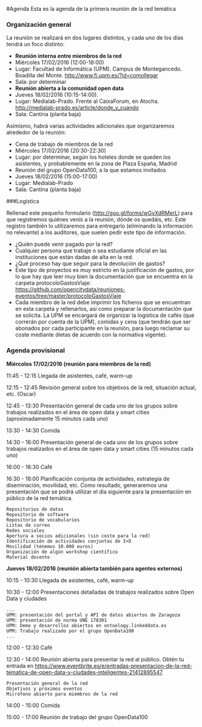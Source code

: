 #Agenda
Esta es la agenda de la primera reunión de la red temática

### Organización general
La reunión se realizará en dos lugares distintos, y cada uno de los días tendrá un foco distinto:

* **Reunión interna entre miembros de la red** 
 * Miércoles 17/02/2016 (12:00-18:00)
 * Lugar: Facultad de Informática (UPM). Campus de Montegancedo. Boadilla del Monte. http://www.fi.upm.es/?id=comollegar
 * Sala: por determinar
* **Reunión abierta a la comunidad open data**
 * Jueves 18/02/2016 (10:15-14:00).
 * Lugar: Medialab-Prado. Frente al CaixaForum, en Atocha. http://medialab-prado.es/article/donde_y_cuando
 * Sala: Cantina (planta baja)


Asimismo, habrá varias actividades adicionales que organizaremos alrededor de la reunión:

* Cena de trabajo de miembros de la red
 * Miércoles 17/02/2016 (20:30-22:30)
 * Lugar: por determinar, según los hoteles donde se queden los asistentes, y probablemente en la zona de Plaza España, Madrid
* Reunión del grupo OpenData100, a la que estamos invitados
 * Jueves 18/02/2016 (15:00-17:00)
 * Lugar: Medialab-Prado
 * Sala: Cantina (planta baja)


###Logística

Rellenad este pequeño formulario (http://goo.gl/forms/wGvXdRMerL) para que registremos quiénes venís a la reunión, dónde os quedáis, etc. Este registro también lo utilizaremos para entregarlo (eliminando la información no relevante) a los auditores, que suelen pedir este tipo de información.

* ¿Quién puede venir pagado por la red?
 * Cualquier persona que trabaje o sea estudiante oficial en las instituciones que están dadas de alta en la red.
* ¿Qué proceso hay que seguir para la devolución de gastos?
 * Este tipo de proyectos es muy estricto en la justificación de gastos, por lo que hay que leer muy bien la documentación que se encuentra en la carpeta protocoloGastosViaje: https://github.com/opencitydata/reuniones-eventos/tree/master/protocoloGastosViaje
 * Cada miembro de la red debe imprimir los ficheros que se encuentran en esta carpeta y rellenarlos, así como preparar la documentación que se solicita.
La UPM se encargará de organizar la logística de cafés (que correrán por cuenta de la UPM), comidas y cena (que tendrán que ser abonados por cada participante en la reunión, para luego reclamar su coste mediante dietas de acuerdo con la normativa vigente).


### Agenda provisional
**Miércoles 17/02/2016 (reunión para miembros de la red)**

11:45 - 12:15 Llegada de asistentes, café, warm-up

12:15 - 12:45 Revisión general sobre los objetivos de la red, situación actual, etc. (Oscar)

12:45 - 13:30 Presentación general de cada uno de los grupos sobre trabajos realizados en el área de open data y smart cities (aproximadamente 15 minutos cada uno)

13:30 - 14:30 Comida

14:30 - 16:00 Presentación general de cada uno de los grupos sobre trabajos realizados en el área de open data y smart cities (15 minutos cada uno)

16:00 - 16:30 Café

16:30 - 18:00 Planificación conjunta de actividades, estrategia de diseminación, movilidad, etc. Como resultado, generaremos una presentación que se podrá utilizar el día siguiente para la presentación en público de la red temática.

    Repositorios de datos
    Repositorio de software
    Repositorio de vocabularios 
    Listas de correo
    Redes sociales
    Apertura a socios adicionales (sin coste para la red)
    Identificación de actividades conjuntas de I+D
    Movilidad (tenemos 10.000 euros)
    Organización de algún workshop científico
    Material docente



**Jueves 18/02/2016 (reunión abierta también para agentes externos)**

10:15 - 10:30 Llegada de asistentes, café, warm-up

10:30 - 12:00 Presentaciones detalladas de trabajos realizados sobre Open Data y ciudades

    ...
    UPM: presentación del portal y API de datos abiertos de Zaragoza
    UPM: presentación de norma UNE 178301
    UPM: Demo y desarrollos abiertos en ontoology.linkeddata.es
    UPM: Trabajo realizado por el grupo OpenData100
    ...

12:00 - 12:30 Café

12:30 - 14:00 Reunión abierta para presentar la red al público. Obtén tu entrada en https://www.eventbrite.es/e/entradas-presentacion-de-la-red-tematica-de-open-data-y-ciudades-inteligentes-21412895547

    Presentación general de la red
    Objetivos y próximos eventos
    Micrófono abierto para miembros de la red

14:00 - 15:00 Comida

15:00 - 17:00 Reunión de trabajo del grupo OpenData100

